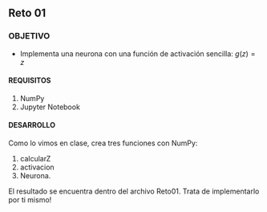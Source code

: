 ## Reto 01

### OBJETIVO

- Implementa una neurona con una función de activación sencilla: $g(z) = z$

#### REQUISITOS

1. NumPy
2. Jupyter Notebook

#### DESARROLLO

Como lo vimos en clase, crea tres funciones con NumPy:
1. calcularZ
2. activacion
3. Neurona.

El resultado se encuentra dentro del archivo Reto01. Trata de implementarlo por ti mismo!